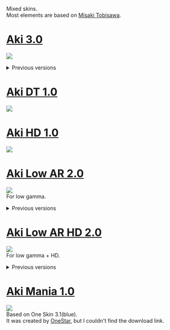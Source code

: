 Mixed skins.<br>
Most elements are based on [Misaki Tobisawa](https://skins.osuck.net/skins/171?v=0).

<!----------------------------------------------------------------------------------------------------------------------------->

# [Aki 3.0](https://github.com/Aki0302/skins/raw/main/skins/Aki%203.0.osk)
[![](https://osu.ppy.sh/ss/18429812/008e)](https://github.com/Aki0302/skins/raw/main/skins/Aki%203.0.osk)

<details>
<summary>Previous versions</summary>

## [Aki 2.0](https://github.com/Aki0302/skins/raw/main/skins/Aki%202.0.osk)
[![](https://osu.ppy.sh/ss/18398415/63c4)](https://github.com/Aki0302/skins/raw/main/skins/Aki%202.0.osk)<br>

## [Aki 1.0](https://github.com/Aki0302/skins/raw/main/skins/Aki%201.0.osk)
[![](https://osu.ppy.sh/ss/18356236/c68c)](https://github.com/Aki0302/skins/raw/main/skins/Aki%201.0.osk)<br><br><br>
</details>

<!----------------------------------------------------------------------------------------------------------------------------->

# [Aki DT 1.0](https://github.com/Aki0302/skins/raw/main/skins/Aki%20DT%201.0.osk)
[![](https://osu.ppy.sh/ss/18356259/7a63)](https://github.com/Aki0302/skins/raw/main/skins/Aki%20DT%201.0.osk)

<!----------------------------------------------------------------------------------------------------------------------------->

# [Aki HD 1.0](https://github.com/Aki0302/skins/raw/main/skins/Aki%20HD%201.0.osk)
[![](https://osu.ppy.sh/ss/18398462/ca93)](https://github.com/Aki0302/skins/raw/main/skins/Aki%20HD%201.0.osk)

<!----------------------------------------------------------------------------------------------------------------------------->

# [Aki Low AR 2.0](https://github.com/Aki0302/skins/raw/main/skins/Aki%20Low%20AR%202.0.osk)
[![](https://osu.ppy.sh/ss/18420356/4013)](https://github.com/Aki0302/skins/raw/main/skins/Aki%20Low%20AR%202.0.osk)<br>
For low gamma.

<details>
<summary>Previous versions</summary>

## [Aki Low AR 1.1](https://github.com/Aki0302/skins/raw/main/skins/Aki%20Low%20AR%201.1.osk)
[![](https://osu.ppy.sh/ss/18398438/da78)](https://github.com/Aki0302/skins/raw/main/skins/Aki%20Low%20AR%201.1.osk)<br>

## [Aki Low AR 1.0](https://github.com/Aki0302/skins/raw/main/skins/Aki%20Low%20AR%201.0.osk)
[![](https://osu.ppy.sh/ss/18356265/a8b3)](https://github.com/Aki0302/skins/raw/main/skins/Aki%20Low%20AR%201.0.osk)<br><br><br>
</details>

<!----------------------------------------------------------------------------------------------------------------------------->

# [Aki Low AR HD 2.0](https://github.com/Aki0302/skins/raw/main/skins/Aki%20Low%20AR%20HD%202.0.osk)
[![](https://osu.ppy.sh/ss/18420357/d704)](https://github.com/Aki0302/skins/raw/main/skins/Aki%20Low%20AR%20HD%202.0.osk)<br>
For low gamma + HD.

<details>
<summary>Previous versions</summary>

## [Aki Low AR HD 1.1](https://github.com/Aki0302/skins/raw/main/skins/Aki%20Low%20AR%20HD%201.1.osk)
[![](https://osu.ppy.sh/ss/18398461/c1ed)](https://github.com/Aki0302/skins/raw/main/skins/Aki%20Low%20AR%20HD%201.1.osk)<br>

## [Aki Low AR HD 1.0](https://github.com/Aki0302/skins/raw/main/skins/Aki%20Low%20AR%20HD%201.0.osk)
[![](https://osu.ppy.sh/ss/18356270/d271)](https://github.com/Aki0302/skins/raw/main/skins/Aki%20Low%20AR%20HD%201.0.osk)<br><br><br>
</details>

<!----------------------------------------------------------------------------------------------------------------------------->

# [Aki Mania 1.0](https://github.com/Aki0302/skins/raw/main/skins/Aki%20Mania%201.0.osk)
[![](https://osu.ppy.sh/ss/18356315/14de)](https://github.com/Aki0302/skins/raw/main/skins/Aki%20Mania%201.0.osk)<br>
Based on One Skin 3.1(blue).<br>
It was created by [OneStar](https://osu.ppy.sh/users/11144385), but I couldn't find the download link.
